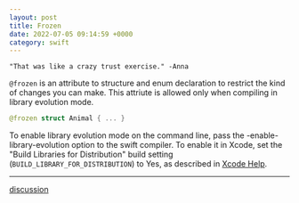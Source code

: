 ```yaml
---
layout: post
title: Frozen
date: 2022-07-05 09:14:59 +0000
category: swift
---
```


    "That was like a crazy trust exercise." -Anna

`@frozen` is an attribute to structure and enum declaration to restrict the kind of changes you can make. This attriute is allowed only when compiling in library evolution mode.

```swift
@frozen struct Animal { ... }
```

To enable library evolution mode on the command line, pass the -enable-library-evolution option to the swift compiler. To enable it in Xcode, set the "Build Libraries for Distribution" build setting (`BUILD_LIBRARY_FOR_DISTRIBUTION`) to Yes, as described in [Xcode Help](https://help.apple.com/xcode/mac/current/#/dev04b3a04ba).

---
[discussion](https://github.com/junkpiano/til/issues/17)
